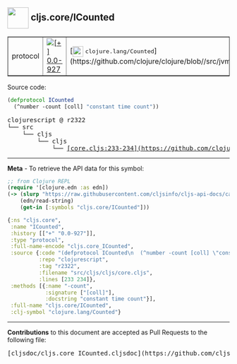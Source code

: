## <img width="48px" valign="middle" src="http://i.imgur.com/Hi20huC.png"> cljs.core/ICounted

 <table border="1">
<tr>

<td>protocol</td>
<td><a href="https://github.com/cljsinfo/cljs-api-docs/tree/0.0-927"><img valign="middle" alt="[+] 0.0-927" src="https://img.shields.io/badge/+-0.0--927-lightgrey.svg"></a> </td>
<td>
[<img height="24px" valign="middle" src="http://i.imgur.com/1GjPKvB.png"> <samp>clojure.lang/Counted</samp>](https://github.com/clojure/clojure/blob//src/jvm/clojure/lang/Counted.java)
</td>
</tr>
</table>






Source code:

```clj
(defprotocol ICounted
  (^number -count [coll] "constant time count"))
```

 <pre>
clojurescript @ r2322
└── src
    └── cljs
        └── cljs
            └── <ins>[core.cljs:233-234](https://github.com/clojure/clojurescript/blob/r2322/src/cljs/cljs/core.cljs#L233-L234)</ins>
</pre>


---

__Meta__ - To retrieve the API data for this symbol:

```clj
;; from Clojure REPL
(require '[clojure.edn :as edn])
(-> (slurp "https://raw.githubusercontent.com/cljsinfo/cljs-api-docs/catalog/cljs-api.edn")
    (edn/read-string)
    (get-in [:symbols "cljs.core/ICounted"]))
```

```clj
{:ns "cljs.core",
 :name "ICounted",
 :history [["+" "0.0-927"]],
 :type "protocol",
 :full-name-encode "cljs.core_ICounted",
 :source {:code "(defprotocol ICounted\n  (^number -count [coll] \"constant time count\"))",
          :repo "clojurescript",
          :tag "r2322",
          :filename "src/cljs/cljs/core.cljs",
          :lines [233 234]},
 :methods [{:name "-count",
            :signature ["[coll]"],
            :docstring "constant time count"}],
 :full-name "cljs.core/ICounted",
 :clj-symbol "clojure.lang/Counted"}

```

---

__Contributions__ to this document are accepted as Pull Requests to the following file:

 <pre>
[cljsdoc/cljs.core_ICounted.cljsdoc](https://github.com/cljsinfo/cljs-api-docs/blob/master/cljsdoc/cljs.core_ICounted.cljsdoc)
</pre>

